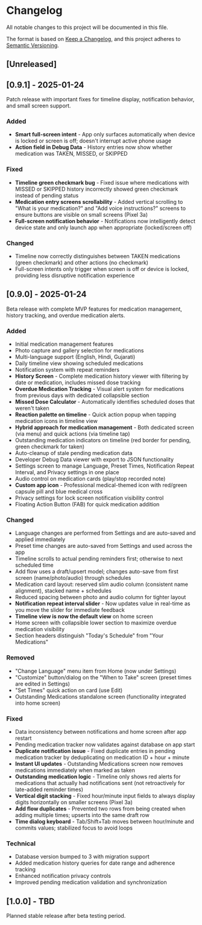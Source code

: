 # Changelog

All notable changes to this project will be documented in this file.

The format is based on [Keep a Changelog](https://keepachangelog.com/en/1.0.0/),
and this project adheres to [Semantic Versioning](https://semver.org/spec/v2.0.0.html).

## [Unreleased]

## [0.9.1] - 2025-01-24

Patch release with important fixes for timeline display, notification behavior, and small screen support.

### Added
- **Smart full-screen intent** - App only surfaces automatically when device is locked or screen is off; doesn't interrupt active phone usage
- **Action field in Debug Data** - History entries now show whether medication was TAKEN, MISSED, or SKIPPED

### Fixed
- **Timeline green checkmark bug** - Fixed issue where medications with MISSED or SKIPPED history incorrectly showed green checkmark instead of pending status
- **Medication entry screens scrollability** - Added vertical scrolling to "What is your medication?" and "Add voice instructions?" screens to ensure buttons are visible on small screens (Pixel 3a)
- **Full-screen notification behavior** - Notifications now intelligently detect device state and only launch app when appropriate (locked/screen off)

### Changed
- Timeline now correctly distinguishes between TAKEN medications (green checkmark) and other actions (no checkmark)
- Full-screen intents only trigger when screen is off or device is locked, providing less disruptive notification experience

## [0.9.0] - 2025-01-24

Beta release with complete MVP features for medication management, history tracking, and overdue medication alerts.

### Added
- Initial medication management features
- Photo capture and gallery selection for medications
- Multi-language support (English, Hindi, Gujarati)
- Daily timeline view showing scheduled medications
- Notification system with repeat reminders
- **History Screen** - Complete medication history viewer with filtering by date or medication, includes missed dose tracking
- **Overdue Medication Tracking** - Visual alert system for medications from previous days with dedicated collapsible section
- **Missed Dose Calculator** - Automatically identifies scheduled doses that weren't taken
- **Reaction palette on timeline** - Quick action popup when tapping medication icons in timeline view
- **Hybrid approach for medication management** - Both dedicated screen (via menu) and quick actions (via timeline tap)
- Outstanding medication indicators on timeline (red border for pending, green checkmark for taken)
- Auto-cleanup of stale pending medication data
- Developer Debug Data viewer with export to JSON functionality
- Settings screen to manage Language, Preset Times, Notification Repeat Interval, and Privacy settings in one place
- Audio control on medication cards (play/stop recorded note)
- **Custom app icon** - Professional medical-themed icon with red/green capsule pill and blue medical cross
- Privacy settings for lock screen notification visibility control
- Floating Action Button (FAB) for quick medication addition

### Changed
- Language changes are performed from Settings and are auto-saved and applied immediately
- Preset time changes are auto-saved from Settings and used across the app
- Timeline scrolls to actual pending reminders first; otherwise to next scheduled time
- Add flow uses a draft/upsert model; changes auto-save from first screen (name/photo/audio) through schedules
- Medication card layout: reserved slim audio column (consistent name alignment), stacked name + schedules
- Reduced spacing between photo and audio column for tighter layout
- **Notification repeat interval slider** - Now updates value in real-time as you move the slider for immediate feedback
- **Timeline view is now the default view** on home screen
- Home screen with collapsible lower section to maximize overdue medication visibility
- Section headers distinguish "Today's Schedule" from "Your Medications"

### Removed
- "Change Language" menu item from Home (now under Settings)
- "Customize" button/dialog on the "When to Take" screen (preset times are edited in Settings)
- "Set Times" quick action on card (use Edit)
- Outstanding Medications standalone screen (functionality integrated into home screen)

### Fixed
- Data inconsistency between notifications and home screen after app restart
- Pending medication tracker now validates against database on app start
- **Duplicate notification issue** - Fixed duplicate entries in pending medication tracker by deduplicating on medication ID + hour + minute
- **Instant UI updates** - Outstanding Medications screen now removes medications immediately when marked as taken
- **Outstanding medication logic** - Timeline only shows red alerts for medications that actually had notifications sent (not retroactively for late-added reminder times)
- **Vertical digit stacking** - Fixed hour/minute input fields to always display digits horizontally on smaller screens (Pixel 3a)
- **Add flow duplicates** - Prevented two rows from being created when adding multiple times; upserts into the same draft row
- **Time dialog keyboard** - Tab/Shift+Tab moves between hour/minute and commits values; stabilized focus to avoid loops

### Technical
- Database version bumped to 3 with migration support
- Added medication history queries for date range and adherence tracking
- Enhanced notification privacy controls
- Improved pending medication validation and synchronization

## [1.0.0] - TBD

Planned stable release after beta testing period.
